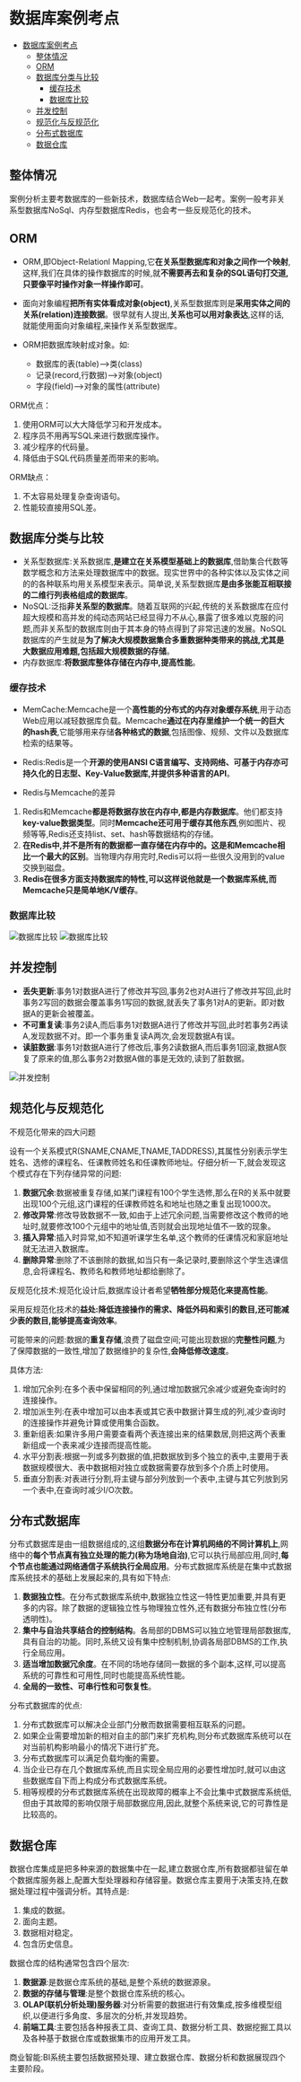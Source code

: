 # 数据库案例考点

- [数据库案例考点](#数据库案例考点)
  - [整体情况](#整体情况)
  - [ORM](#orm)
  - [数据库分类与比较](#数据库分类与比较)
    - [缓存技术](#缓存技术)
    - [数据库比较](#数据库比较)
  - [并发控制](#并发控制)
  - [规范化与反规范化](#规范化与反规范化)
  - [分布式数据库](#分布式数据库)
  - [数据仓库](#数据仓库)

## 整体情况
案例分析主要考数据库的一些新技术，数据库结合Web一起考。案例一般考非关系型数据库NoSql、内存型数据库Redis，也会考一些反规范化的技术。

## ORM
- ORM,即Object-Relationl Mapping,它**在关系型数据库和对象之间作一个映射**,这样,我们在具体的操作数据库的时候,就**不需要再去和复杂的SQL语句打交道,只要像平时操作对象一样操作即可**。
- 面向对象编程**把所有实体看成对象(object)**,关系型数据库则是**采用实体之间的关系(relation)连接数据**。很早就有人提出,**关系也可以用对象表达**,这样的话,就能使用面向对象编程,来操作关系型数据库。

- ORM把数据库映射成对象。如:
  - 数据库的表(table)-->类(class)
  - 记录(record,行数据)-->对象(object)
  - 字段(field)-->对象的属性(attribute)

ORM优点：
1. 使用ORM可以大大降低学习和开发成本。
2. 程序员不用再写SQL来进行数据库操作。
3. 减少程序的代码量。
4. 降低由于SQL代码质量差而带来的影响。

ORM缺点：
1. 不太容易处理复杂查询语句。
2. 性能较直接用SQL差。

## 数据库分类与比较
- 关系型数据库:关系数据库,**是建立在关系模型基础上的数据库**,借助集合代数等数学概念和方法来处理数据库中的数据。现实世界中的各种实体以及实体之间的的各种联系均用关系模型来表示。简单说,关系型数据库**是由多张能互相联接的二维行列表格组成的数据库**。
- NoSQL:泛指**非关系型的数据库**。随着互联网的兴起,传统的关系数据库在应付超大规模和高并发的纯动态网站已经显得力不从心,暴露了很多难以克服的问题,而非关系型的数据库则由于其本身的特点得到了非常迅速的发展。NoSQL数据库的产生就是**为了解决大规模数据集合多重数据种类带来的挑战,尤其是大数据应用难题,包括超大规模数据的存储**。
- 内存数据库:**将数据库整体存储在内存中,提高性能**。

### 缓存技术
- MemCache:Memcache是一个**高性能的分布式的内存对象缓存系统**,用于动态Web应用以减轻数据库负载。Memcache**通过在内存里维护一个统一的巨大的hash表**,它能够用来存储**各种格式的数据**,包括图像、规频、文件以及数据库检索的结果等。
- Redis:Redis是一个**开源的使用ANSI C语言编写、支持网络、可基于内存亦可持久化的日志型、Key-Value数据库,并提供多种语言的API**。

- Redis与Memcache的差异
1. Redis和Memcache**都是将数据存放在内存中,都是内存数据库**。他们都支持**key-value数据类型**。同时**Memcache还可用于缓存其他东西**,例如图片、视频等等,Redis还支持list、set、hash等数据结构的存储。
2. **在Redis中,并不是所有的数据都一直存储在内存中的。这是和Memcache相比一个最大的区别**。当物理内存用完时,Redis可以将一些很久没用到的value交换到磁盘。
3. **Redis在很多方面支持数据库的特性,可以这样说他就是一个数据库系统,而Memcache只是简单地K/V缓存**。

### 数据库比较
![数据库比较](./imgs/03-compare.png)
![数据库比较](./imgs/03-compare-1.png)

## 并发控制
- **丢失更新**:事务1对数据A进行了修改并写回,事务2也对A进行了修改并写回,此时事务2写回的数据会覆盖事务1写回的数据,就丢失了事务1对A的更新。即对数据A的更新会被覆盖。
- **不可重复读**:事务2读A,而后事务1对数据A进行了修改并写回,此时若事务2再读A,发现数据不对。即一个事务重复读A两次,会发现数据A有误。
- **读脏数据**:事务1对数据A进行了修改后,事务2读数据A,而后事务1回滚,数据A恢复了原来的值,那么事务2对数据A做的事是无效的,读到了脏数据。

![并发控制](./imgs/03-bingfa.png)

## 规范化与反规范化
不规范化带来的四大问题

设有一个关系模式R(SNAME,CNAME,TNAME,TADDRESS),其属性分别表示学生姓名、选修的课程名、任课教师姓名和任课教师地址。仔细分析一下,就会发现这个模式存在下列存储异常的问题:
1. **数据冗余**:数据被重复存储,如某门课程有100个学生选修,那么在R的关系中就要出现100个元组,这门课程的任课教师姓名和地址也随之重复出现1000次。
2. **修改异常**:修改导致数据不一致,如由于上述冗余问题,当需要修改这个教师的地址时,就要修改100个元组中的地址值,否则就会出现地址值不一致的现象。
3. **插入异常**:插入时异常,如不知道听课学生名单,这个教师的任课情况和家庭地址就无法进入数据库。
4. **删除异常**:删除了不该删除的数据,如当只有一条记录时,要删除这个学生选课信息,会将课程名、教师名和教师地址都给删除了。

反规范化技术:规范化设计后,数据库设计者希望**牺牲部分规范化来提高性能**。

采用反规范化技术的**益处:降低连接操作的需求、降低外码和索引的数目,还可能减少表的数目,能够提高查询效率**。

可能带来的问题:数据的**重复存储**,浪费了磁盘空间;可能出现数据的**完整性问题**,为了保障数据的一致性,增加了数据维护的复杂性,**会降低修改速度**。

具体方法:
1. 增加冗余列:在多个表中保留相同的列,通过增加数据冗余减少或避免查询时的连接操作。
2. 增加派生列:在表中增加可以由本表或其它表中数据计算生成的列,减少查询时的连接操作并避免计算或使用集合函数。
3. 重新组表:如果许多用户需要查看两个表连接出来的结果数居,则把这两个表重新组成一个表来减少连接而提高性能。
4. 水平分割表:根据一列或多列数据的值,把数据放到多个独立的表中,主要用于表数据规模很大、表中数据相对独立或数据需要存放到多个介质上时使用。
5. 垂直分割表:对表进行分割,将主键与部分列放到一个表中,主键与其它列放到另一个表中,在查询时减少I/O次数。

## 分布式数据库
分布式数据库是由一组数据组成的,这组**数据分布在计算机网络的不同计算机上**,网络中的**每个节点真有独立处理的能力(称为场地自治)**,它可以执行局部应用,同时,**每个节点也能通过网络通信子系统执行全局应用**。分布式数据库系统是在集中式数据库系统技术的基础上发展起来的,具有如下特点:
1. **数据独立性**。在分布式数据库系统中,数据独立性这一特性更加重要,并具有更多的内容。除了数据的逻辑独立性与物理独立性外,还有数据分布独立性(分布透明性)。
2. **集中与自治共享结合的控制结构**。各局部的DBMS可以独立地管理局部数据库,具有自治的功能。同时,系统又设有集中控制机制,协调各局部DBMS的工作,执行全局应用。
3. **适当增加数据冗余度**。在不同的场地存储同一数据的多个副本,这样,可以提高系统的可靠性和可用性,同时也能提高系统性能。
4. **全局的一致性、可串行性和可恢复性**。

分布式数据库的优点:
1. 分布式数据库可以解决企业部门分散而数据需要相互联系的问题。
2. 如果企业需要增加新的相对自主的部门来扩充机构,则分布式数据库系统可以在对当前机构影响最小的情况下进行扩充。
3. 分布式数据库可以满足负载均衡的需要。
4. 当企业已存在几个数据库系统,而且实现全局应用的必要性增加时,就可以由这些数据库自下而上构成分布式数据库系统。
5. 相等规模的分布式数据库系统在出现故障的概率上不会比集中式数据库系统低,但由于其故障的影响仅限于局部数据应用,因此,就整个系统来说,它的可靠性是比较高的。

## 数据仓库
数据仓库集成是把多种来源的数据集中在一起,建立数据仓库,所有数据都驻留在单个数据库服务器上,配置大型处理器和存储容量。数据仓库主要用于决策支持,在数据处理过程中强调分析。其特点是:
1. 集成的数据。
2. 面向主题。
3. 数据相对稳定。
4. 包含历史信息。

数据仓库的结构通常包含四个层次:
1. **数据源**:是数据仓库系统的基础,是整个系统的数据源泉。
2. **数据的存储与管理**:是整个数据仓库系统的核心。
3. **OLAP(联机分析处理)服务器**:对分析需要的数据进行有效集成,按多维模型组织,以便进行多角度、多层次的分析,并发现趋势。
4. **前端工具**:主要包括各种报表工具、查询工具、数据分析工具、数据挖掘工具以及各种基于数据仓库或数据集市的应用开发工具。

商业智能:BI系统主要包括数据预处理、建立数据仓库、数据分析和数据展现四个主要阶段。
